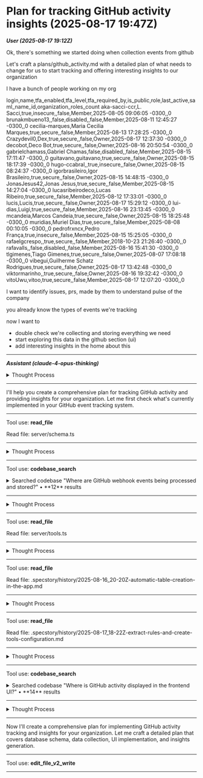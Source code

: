 <!-- Generated by SpecStory -->

<!-- cursor Session 5fb6c41a-127f-4bd3-baba-a834d62a45a3 (2025-08-17 19:47Z) -->

# Plan for tracking GitHub activity insights (2025-08-17 19:47Z)

_**User (2025-08-17 19:12Z)**_

Ok, there's something we started doing when collection events from github

Let's craft a plans/github_activity.md with a detailed plan of what needs to change for us to start tracking and offering interesting insights to our organization

I have a bunch of people working on my org

login,name,tfa_enabled,tfa_level,tfa_required_by,is_public,role,last_active,saml_name_id,organization_roles_count
aka-sacci-ccr,L. Sacci,true,insecure,,false,Member,2025-08-05 09:06:05 -0300,,0
brunakmbueno13,,false,disabled,,false,Member,2025-08-11 12:45:27 -0300,,0
cecilia-marques,Maria Cecilia Marques,true,secure,,false,Member,2025-08-13 17:28:25 -0300,,0
Crazydevil0,Dex,true,secure,,false,Owner,2025-08-17 12:37:30 -0300,,0
decobot,Deco Bot,true,secure,,false,Owner,2025-08-16 20:50:54 -0300,,0
gabrielchamass,Gabriel Chamas,false,disabled,,false,Member,2025-08-15 17:11:47 -0300,,0
guitavano,guitavano,true,secure,,false,Owner,2025-08-15 18:17:39 -0300,,0
hugo-ccabral,,true,insecure,,false,Owner,2025-08-15 08:24:37 -0300,,0
igorbrasileiro,Igor Brasileiro,true,secure,,false,Owner,2025-08-15 14:48:15 -0300,,0
JonasJesus42,Jonas Jesus,true,secure,,false,Member,2025-08-15 14:27:04 -0300,,0
lucasribeirodeco,Lucas Ribeiro,true,secure,,false,Member,2025-08-12 17:33:01 -0300,,0
lucis,Lucis,true,secure,,false,Owner,2025-08-17 15:29:12 -0300,,0
lui-dias,Luigi,true,secure,,false,Member,2025-08-16 23:13:45 -0300,,0
mcandeia,Marcos Candeia,true,secure,,false,Owner,2025-08-15 18:25:48 -0300,,0
muridias,Muriel Dias,true,secure,,false,Member,2025-08-08 00:10:05 -0300,,0
pedrofrxncx,Pedro França,true,insecure,,false,Member,2025-08-15 15:25:05 -0300,,0
rafaelgcrespo,,true,secure,,false,Member,2018-10-23 21:26:40 -0300,,0
rafavalls,,false,disabled,,false,Member,2025-08-16 15:41:30 -0300,,0
tlgimenes,Tiago Gimenes,true,secure,,false,Owner,2025-08-07 17:08:18 -0300,,0
vibegui,Guilherme Schatz Rodrigues,true,secure,,false,Owner,2025-08-17 13:42:48 -0300,,0
viktormarinho,,true,secure,,false,Owner,2025-08-16 19:32:42 -0300,,0
vitoUwu,vitoo,true,secure,,false,Member,2025-08-17 12:07:20 -0300,,0


I want to identify issues, prs, made by them to understand pulse of the company

you already know the types of events we're tracking

now I want to
- double check we're collecting and storing everything we need
- start exploring this data in the github section (ui) 
- add interesting insights in the home about this

---

_**Assistant (claude-4-opus-thinking)**_

<think><details><summary>Thought Process</summary>The user wants to create a comprehensive plan for tracking GitHub activity and offering insights for their organization. They have a list of organization members and want to:

1. Track issues and PRs made by them
2. Ensure all necessary data is being collected and stored
3. Explore this data in the GitHub section UI
4. Add insights to the home page

Let me first understand what's currently being tracked by looking at the schema and tools to understand the current state of GitHub event tracking.

Let me check the current schema and tools to understand what's already implemented.</details></think>

---

I'll help you create a comprehensive plan for tracking GitHub activity and providing insights for your organization. Let me first check what's currently implemented in your GitHub event tracking system.

---

Tool use: **read_file**

Read file: server/schema.ts

---

<think><details><summary>Thought Process</summary>I need to check for GitHub-related tables and tools. Let me look at the tools file and check for any existing GitHub implementation.</details></think>

---

Tool use: **codebase_search**

<details>
                <summary>Searched codebase "Where are GitHub webhook events being processed and stored?" • **12** results</summary>
            
| File | Lines |
|------|-------|
| `server/wrangler.toml` | L29 |
| `server/main.ts` | L26-78 |
| `server/db.ts` | L11 |
| `server/main.ts` | L40 |
| `server/workflows.ts` | L33 |
| `server/package.json` | L21 |
| `server/schema.ts` | L12 |
| `server/tools.ts` | L94-218 |
| `server/deco.gen.ts` | L6424-7348 |
| `server/deco.gen.ts` | L5642-5666 |
| `server/workflows.ts` | L21-33 |
| `server/drizzle/meta/_journal.json` | L13 |

</details>

---

<think><details><summary>Thought Process</summary>I can see there's minimal GitHub tracking implementation. Let me look at the tools to understand what's been implemented.</details></think>

---

Tool use: **read_file**

Read file: server/tools.ts

---

<think><details><summary>Thought Process</summary>Now let me check the recent history files to understand what GitHub features have been discussed or worked on.</details></think>

---

Tool use: **read_file**

Read file: .specstory/history/2025-08-16_20-20Z-automatic-table-creation-in-the-app.md

---

<think><details><summary>Thought Process</summary>Now let me check the recent GitHub-related history to see what was being worked on.</details></think>

---

Tool use: **read_file**

Read file: .specstory/history/2025-08-17_18-22Z-extract-rules-and-create-tools-configuration.md

---

<think><details><summary>Thought Process</summary>Now I need to check if there's any GitHub-related implementation already in the codebase. Let me search for GitHub-related components or routes in the view folder.</details></think>

---

Tool use: **codebase_search**

<details>
                <summary>Searched codebase "Where is GitHub activity displayed in the frontend UI?" • **14** results</summary>
            
| File | Lines |
|------|-------|
| `view/src/routes/home.tsx` | L100 |
| `view/src/routes/home.tsx` | L150-230 |
| `view/src/routes/home.tsx` | L18-100 |
| `view/src/components/deco-button.tsx` | L39-150 |
| `view/src/components/deco-button.tsx` | L32-150 |
| `view/src/routes/home.tsx` | L20-165 |
| `view/src/routes/home.tsx` | L18-148 |
| `view/src/components/deco-button.tsx` | L39-190 |
| `view/src/main.tsx` | L52 |
| `view/src/hooks/useToolCalls.ts` | L2-53 |
| `view/src/components/deco-button.tsx` | L44-311 |
| `view/src/components/deco-button.tsx` | L190-311 |
| `view/src/lib/rpc-logged.ts` | L60 |
| `view/src/components/deco-button.tsx` | L39 |

</details>

---

<think><details><summary>Thought Process</summary>Now I have a good understanding of the current state of the application. It's a basic todo app with no GitHub integration yet. Let me create a comprehensive plan for implementing GitHub activity tracking and insights.</details></think>

---

Now I'll create a comprehensive plan for implementing GitHub activity tracking and insights for your organization. Let me craft a detailed plan that covers database schema, data collection, UI implementation, and insights generation.

---

Tool use: **edit_file_v2_write**

---

